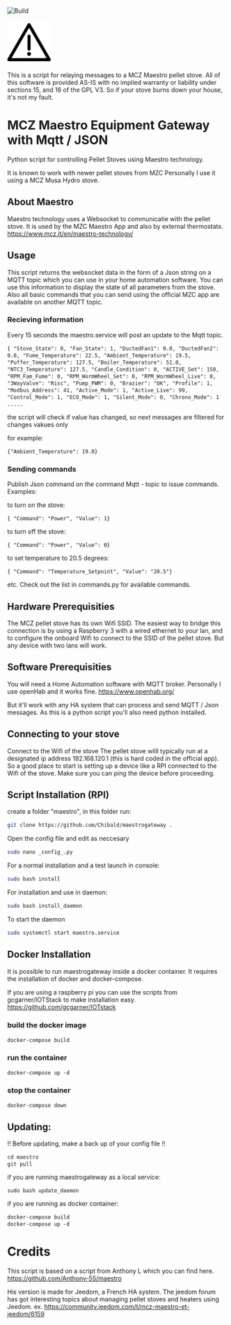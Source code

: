 ![Build](https://github.com/Chibald/MaestroGateway/workflows/Build/badge.svg)


![Warning](https://github.com/Chibald/maestrogateway/blob/master/docs/disclaimer.png)


This is a script for relaying messages to a MCZ Maestro pellet stove. All of this software is provided AS-IS with no implied warranty or liability under sections 15, and 16 of the GPL V3. So if your stove burns down your house, it's not my fault.

# MCZ Maestro Equipment Gateway with Mqtt / JSON
Python script for controlling Pellet Stoves using Maestro technology.

It is known to work with newer pellet stoves from MZC
Personally I use it using a MCZ Musa Hydro stove.

## About Maestro
Maestro technology uses a Websocket to communicatie with the pellet stove. It is used by the MZC Maestro App and also by external thermostats.
https://www.mcz.it/en/maestro-technology/

## Usage
This script returns the websocket data in the form of a Json string on a MQTT topic which you can use in your home automation  software. You can use this information to display the state of all parameters from the stove.
Also all basic commands that you can send using the official MZC app are available on another MQTT topic.

### Recieving information
Every 15 seconds the maestro.service will post an update to the Mqtt topic.

```
{ "Stove_State": 0, "Fan_State": 1, "DuctedFan1": 0.0, "DuctedFan2": 0.0, "Fume_Temperature": 22.5, "Ambient_Temperature": 19.5, "Puffer_Temperature": 127.5, "Boiler_Temperature": 51.0, "NTC3_Temperature": 127.5, "Candle_Condition": 0, "ACTIVE_Set": 150, "RPM_Fam_Fume": 0, "RPM_WormWheel_Set": 0, "RPM_WormWheel_Live": 0, "3WayValve": "Risc", "Pump_PWM": 0, "Brazier": "OK", "Profile": 1, "Modbus_Address": 41, "Active_Mode": 1, "Active_Live": 99, "Control_Mode": 1, "ECO_Mode": 1, "Silent_Mode": 0, "Chrono_Mode": 1 
.....
```
the script will check if value has changed, so next messages are filtered for changes vakues only

for example:
```
{"Ambient_Temperature": 19.0}
```

### Sending commands
Publish Json command on the command Mqtt - topic to issue commands.
Examples:

to turn on the stove:
```
{ "Command": "Power", "Value": 1}
```

to turn off the stove:
```
{ "Command": "Power", "Value": 0}
```

to set temperature to 20.5 degrees:
```
{ "Command": "Temperature_Setpoint", "Value": "20.5"}
```

etc.
Check out the list in commands.py for available commands.


## Hardware Prerequisities
The MCZ pellet stove has its own Wifi SSID. The easiest way to bridge this connection is by using a Raspberry 3 with a wired ethernet to your lan, and to configure the onboard Wifi to connect to the SSID of the pellet stove. But any device with two lans will work.

## Software Prerequisities
You will need a Home Automation software with MQTT broker. Personally I use openHab and it works fine. 
https://www.openhab.org/

But it'll work with any HA system that can process and send MQTT / Json messages.
As this is a python script you'll also need python installed.

## Connecting to your stove
Connect to the Wifi of the stove
The pellet stove willl typically run at a designated ip address 192.168.120.1 (this is hard coded in the official app).
So a good place to start is setting up a device like a RPI connected to the Wifi of the stove.
Make sure you can ping the device before proceeding.

## Script Installation (RPI) 
create a folder "maestro", in this folder run:

```sh
git clone https://github.com/Chibald/maestrogateway .
```

Open the config file and edit as neccesary
```sh
sudo nano _config_.py
```

For a normal installation and a test launch in console:
```sh
sudo bash install
```

For installation and use in daemon:
```sh
sudo bash install_daemon
```

To start the daemon
```sh
sudo systemctl start maestro.service
```

## Docker Installation
It is possible to run maestrogateway inside a docker container. It requires the installation of docker and docker-compose. 

If you are using a raspberry pi you can use the scripts from gcgarner/IOTStack to make installation easy.
https://github.com/gcgarner/IOTstack

### build the docker image
```
docker-compose build
```

### run the container 
```
docker-compose up -d
```

### stop the container
```
docker-compose down
```

## Updating:
!! Before updating, make a back up of your config file !!

```
cd maestro
git pull
```

if you are running maestrogateway as a local service:

```
sudo bash update_daemon
```

if you are running as docker container:

```
docker-compose build
docker-compose up -d
```

# Credits
This script is based on a script from Anthony L which you can find here.
https://github.com/Anthony-55/maestro

His version is made for Jeedom, a French HA system. The jeedom forum has got interesting topics about managing pellet stoves and heaters using Jeedom. ex.
https://community.jeedom.com/t/mcz-maestro-et-jeedom/6159

